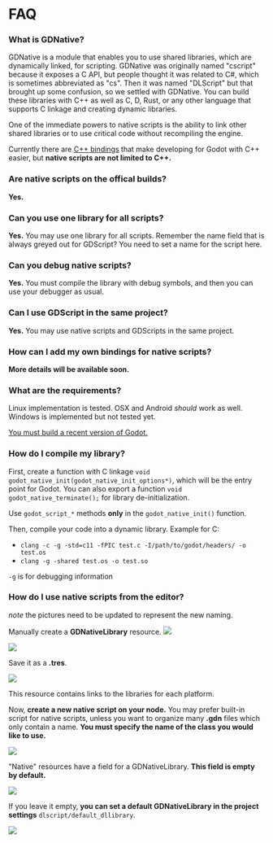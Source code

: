 # FAQ

### What is GDNative?
GDNative is a module that enables you to use shared libraries, which are dynamically linked, for scripting. GDNative was originally named "cscript" because it exposes a C API, but people thought it was related to C#, which is sometimes abbreviated as "cs". Then it was named "DLScript" but that brought up some confusion, so we settled with GDNative. You can build these libraries with C++ as well as C, D, Rust, or any other language that supports C linkage and creating dynamic libraries.

One of the immediate powers to native scripts is the ability to link other shared libraries or to use critical code without recompiling the engine.

Currently there are [C++ bindings](https://github.com/GodotNativeTools/cpp_bindings) that make developing for Godot with C++ easier, but **native scripts are not limited to C++.**

### Are native scripts on the offical builds?
**Yes.**

### Can you use one library for all scripts?
**Yes.** You may use one library for all scripts. Remember the name field that is always greyed out for GDScript? You need to set a name for the script here.

### Can you debug native scripts?
**Yes.** You must compile the library with debug symbols, and then you can use your debugger as usual.

### Can I use GDScript in the same project?
**Yes.** You may use native scripts and GDScripts in the same project.

### How can I add my own bindings for native scripts?
**More details will be available soon.**

### What are the requirements?
Linux implementation is tested. OSX and Android *should* work as well. Windows is implemented but not tested yet. 

[You must build a recent version of Godot.](https://github.com/godotengine/godot)

### How do I compile my library?
First, create a function with C linkage ```void godot_native_init(godot_native_init_options*)```, which will be the entry point for Godot.
You can also export a function ```void godot_native_terminate();``` for library de-initialization.

Use ```godot_script_*``` methods **only** in the ```godot_native_init()``` function.

Then, compile your code into a dynamic library. Example for C:
-   ```clang -c -g -std=c11 -fPIC test.c -I/path/to/godot/headers/ -o test.os```
-   ```clang -g -shared test.os -o test.so```

```-g``` is for debugging information

### How do I use native scripts from the editor?

*note* the pictures need to be updated to represent the new naming.

Manually create a **GDNativeLibrary** resource.
![](images/faq/dllibrary_create_new_resource.png)

![](images/faq/dllibrary_create_new_dllibrary.png)

Save it as a **.tres**.

![](images/faq/dllibrary_save_as_resource.png)

This resource contains links to the libraries for each platform.

Now, **create a new native script on your node.** You may prefer built-in script for native scripts, unless you want to organize many **.gdn** files which only contain a name. **You must specify the name of the class you would like to use.**

![](images/faq/create_dlscript.png?raw=true)

"Native" resources have a field for a GDNativeLibrary. **This field is empty by default.**

![](images/faq/set_script_dllibrary.png?raw=true)

If you leave it empty, **you can set a default GDNativeLibrary in the project settings** ```dlscript/default_dllibrary```.

![](images/faq/set_project_dllibrary.png?raw=true)

